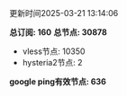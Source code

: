 更新时间2025-03-21 13:14:06

**总订阅: 160**
**总节点: 30878**
- vless节点: 10350
- hysteria2节点: 2

**google ping有效节点: 636**
